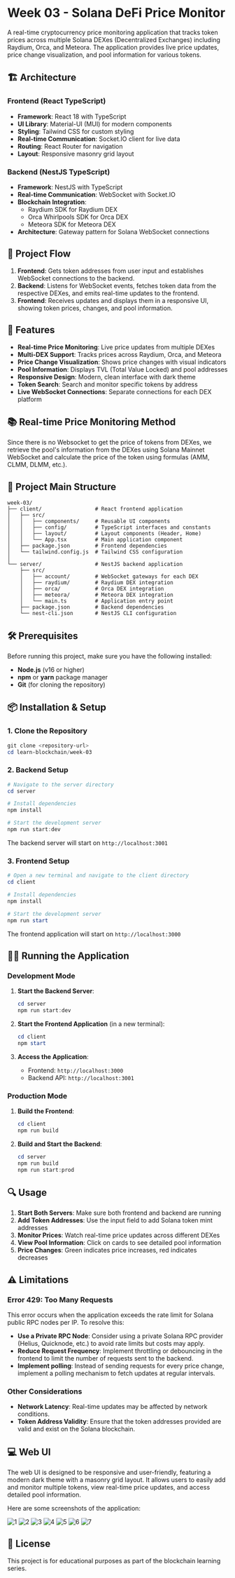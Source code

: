 # Week 03 - Solana DeFi Price Monitor

A real-time cryptocurrency price monitoring application that tracks token prices across multiple Solana DEXes (Decentralized Exchanges) including Raydium, Orca, and Meteora. The application provides live price updates, price change visualization, and pool information for various tokens.

## 🏗️ Architecture

### Frontend (React TypeScript)
- **Framework**: React 18 with TypeScript
- **UI Library**: Material-UI (MUI) for modern components
- **Styling**: Tailwind CSS for custom styling
- **Real-time Communication**: Socket.IO client for live data
- **Routing**: React Router for navigation
- **Layout**: Responsive masonry grid layout

### Backend (NestJS TypeScript)
- **Framework**: NestJS with TypeScript
- **Real-time Communication**: WebSocket with Socket.IO
- **Blockchain Integration**: 
  - Raydium SDK for Raydium DEX
  - Orca Whirlpools SDK for Orca DEX
  - Meteora SDK for Meteora DEX
- **Architecture**: Gateway pattern for Solana WebSocket connections

## 📃 Project Flow
1. **Frontend**: Gets token addresses from user input and establishes WebSocket connections to the backend.
2. **Backend**: Listens for WebSocket events, fetches token data from the respective DEXes, and emits real-time updates to the frontend.
3. **Frontend**: Receives updates and displays them in a responsive UI, showing token prices, changes, and pool information.

## 🚀 Features
- **Real-time Price Monitoring**: Live price updates from multiple DEXes
- **Multi-DEX Support**: Tracks prices across Raydium, Orca, and Meteora
- **Price Change Visualization**: Shows price changes with visual indicators
- **Pool Information**: Displays TVL (Total Value Locked) and pool addresses
- **Responsive Design**: Modern, clean interface with dark theme
- **Token Search**: Search and monitor specific tokens by address
- **Live WebSocket Connections**: Separate connections for each DEX platform

## 📚 Real-time Price Monitoring Method
Since there is no Websocket to get the price of tokens from DEXes, we retrieve the pool's information from the DEXes using Solana Mainnet WebSocket and calculate the price of the token using formulas (AMM, CLMM, DLMM, etc.).

## 📁 Project Main Structure

```
week-03/
├── client/                 # React frontend application
│   ├── src/
│   │   ├── components/     # Reusable UI components
│   │   ├── config/         # TypeScript interfaces and constants
│   │   ├── layout/         # Layout components (Header, Home)
│   │   └── App.tsx         # Main application component
│   ├── package.json        # Frontend dependencies
│   └── tailwind.config.js  # Tailwind CSS configuration
│
└── server/                 # NestJS backend application
    ├── src/
    │   ├── account/        # WebSocket gateways for each DEX
    │   ├── raydium/        # Raydium DEX integration
    │   ├── orca/           # Orca DEX integration
    │   ├── meteora/        # Meteora DEX integration
    │   └── main.ts         # Application entry point
    ├── package.json        # Backend dependencies
    └── nest-cli.json       # NestJS CLI configuration
```

## 🛠️ Prerequisites

Before running this project, make sure you have the following installed:

- **Node.js** (v16 or higher)
- **npm** or **yarn** package manager
- **Git** (for cloning the repository)

## 📦 Installation & Setup

### 1. Clone the Repository
```powershell
git clone <repository-url>
cd learn-blockchain/week-03
```

### 2. Backend Setup
```powershell
# Navigate to the server directory
cd server

# Install dependencies
npm install

# Start the development server
npm run start:dev
```

The backend server will start on `http://localhost:3001`

### 3. Frontend Setup
```powershell
# Open a new terminal and navigate to the client directory
cd client

# Install dependencies
npm install

# Start the development server
npm run start
```

The frontend application will start on `http://localhost:3000`

## 🏃‍♂️ Running the Application

### Development Mode

1. **Start the Backend Server**:
   ```powershell
   cd server
   npm run start:dev
   ```

2. **Start the Frontend Application** (in a new terminal):
   ```powershell
   cd client
   npm start
   ```

3. **Access the Application**:
   - Frontend: `http://localhost:3000`
   - Backend API: `http://localhost:3001`

### Production Mode

1. **Build the Frontend**:
   ```powershell
   cd client
   npm run build
   ```

2. **Build and Start the Backend**:
   ```powershell
   cd server
   npm run build
   npm run start:prod
   ```

## 🔍 Usage

1. **Start Both Servers**: Make sure both frontend and backend are running
2. **Add Token Addresses**: Use the input field to add Solana token mint addresses
3. **Monitor Prices**: Watch real-time price updates across different DEXes
4. **View Pool Information**: Click on cards to see detailed pool information
5. **Price Changes**: Green indicates price increases, red indicates decreases

## ⚠️ Limitations

### Error 429: Too Many Requests
This error occurs when the application exceeds the rate limit for Solana public RPC nodes per IP. To resolve this:
- **Use a Private RPC Node**: Consider using a private Solana RPC provider (Helius, Quicknode, etc.) to avoid rate limits but costs may apply.
- **Reduce Request Frequency**: Implement throttling or debouncing in the frontend to limit the number of requests sent to the backend.
- **Implement polling**: Instead of sending requests for every price change, implement a polling mechanism to fetch updates at regular intervals.

### Other Considerations
- **Network Latency**: Real-time updates may be affected by network conditions.
- **Token Address Validity**: Ensure that the token addresses provided are valid and exist on the Solana blockchain.

## 💻 Web UI
The web UI is designed to be responsive and user-friendly, featuring a modern dark theme with a masonry grid layout. It allows users to easily add and monitor multiple tokens, view real-time price updates, and access detailed pool information.

Here are some screenshots of the application:

![1](./img/1.png)
![2](./img/2.png)
![3](./img/3.png)
![4](./img/4.png)
![5](./img/5.png)
![6](./img/6.png)
![7](./img/7.png)

## 📄 License

This project is for educational purposes as part of the blockchain learning series.